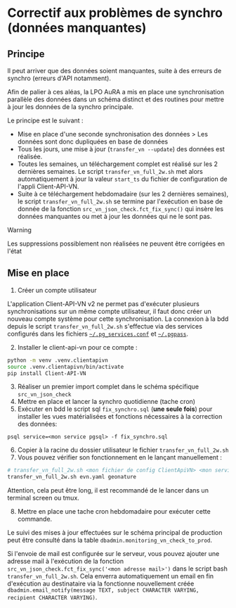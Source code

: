 # Correctif aux problèmes de synchro (données manquantes)

## Principe

Il peut arriver que des données soient manquantes, suite à des erreurs de 
synchro (erreurs d'API notamment).

Afin de palier à ces aléas, la LPO AuRA a mis en place une synchronisation 
parallèle des données dans un schéma distinct et des routines pour
mettre à jour les données de la synchro principale.

Le principe est le suivant&nbsp;:

- Mise en place d'une seconde synchronisation des données > 
  Les données sont donc dupliquées en base de données
- Tous les jours, une mise à jour (`transfer_vn --update`) des données est réalisée.
- Toutes les semaines, un téléchargement complet est réalisé sur les 2 dernières semaines. 
  Le script `transfer_vn_full_2w.sh` met alors automatiquement à jour la valeur `start_ts`
  du fichier de configuration de l'appli Client-API-VN.
- Suite à ce téléchargement hebdomadaire (sur les 2 dernières semaines), le script 
  `transfer_vn_full_2w.sh` se termine par l'exécution en base de donnée de la fonction 
  `src_vn_json_check.fct_fix_sync()` qui insère les données manquantes ou met à jour 
  les données qui ne le sont pas.

> [!WARNING]
> Les suppressions possiblement non réalisées ne peuvent être corrigées en l'état


## Mise en place

1. Créer un compte utilisateur

L'application Client-API-VN v2 ne permet pas d'exécuter plusieurs synchronisations 
sur un même compte utilisateur, il faut donc créer un nouveau compte système pour
cette synchronisation. La connexion à la bdd depuis le script `transfer_vn_full_2w.sh`
s'effectue via des services configurés dans les fichiers 
[`~/.pg_services.conf`](https://www.postgresql.org/docs/current/libpq-pgservice.html) 
et [`~/.pgpass`](https://www.postgresql.org/docs/current/libpq-pgpass.html).

2. Installer le client-api-vn pour ce compte :

```bash
python -m venv .venv.clientapivn
source .venv.clientapivn/bin/activate
pip install Client-API-VN
```
3. Réaliser un premier import complet dans le schéma spécifique `src_vn_json_check`
4. Mettre en place et lancer la synchro quotidienne (tache cron)
5. Exécuter en bdd le script sql `fix_synchro.sql` (**une seule fois**) pour installer 
   les vues matérialisées et fonctions nécessaires à la correction des données:

```psql service=<mon service pgsql> -f fix_synchro.sql```

6. Copier à la racine du dossier utilisateur le fichier `transfer_vn_full_2w.sh`
7. Vous pouvez vérifier son fonctionnement en le lançant manuellement : 

```bash
# transfer_vn_full_2w.sh <mon fichier de config ClientApiVN> <mon service pgsql>
transfer_vn_full_2w.sh evn.yaml geonature
```
Attention, cela peut être long, il est recommandé de le lancer dans un terminal screen ou tmux.

8. Mettre en place une tache cron hebdomadaire pour exécuter cette commande.

Le suivi des mises à jour effectuées sur le schéma principal de production peut être consulté 
dans la table `dbadmin.monitoring_vn_check_to_prod`.

Si l'envoie de mail est configurée sur le serveur, vous pouvez ajouter une adresse mail à 
l'exécution de la fonction `src_vn_json_check.fct_fix_sync('<mon adresse mail>')` dans le
script bash `transfer_vn_full_2w.sh`. Cela enverra automatiquement un email en fin d'exécution 
au destinataire via la fonctionne nouvellement créée 
`dbadmin.email_notify(message TEXT, subject CHARACTER VARYING, recipient CHARACTER VARYING)`.
